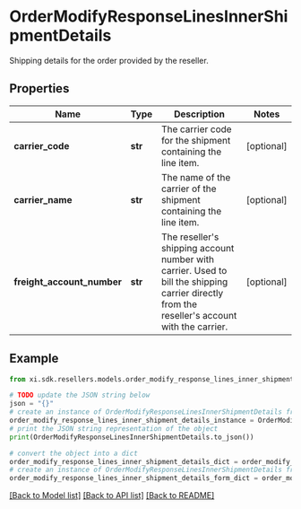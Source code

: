 # OrderModifyResponseLinesInnerShipmentDetails

Shipping details for the order provided by the reseller.

## Properties

Name | Type | Description | Notes
------------ | ------------- | ------------- | -------------
**carrier_code** | **str** | The carrier code for the shipment containing the line item. | [optional] 
**carrier_name** | **str** | The name of the carrier of the shipment containing the line item. | [optional] 
**freight_account_number** | **str** | The reseller&#39;s shipping account number with carrier. Used to bill the shipping carrier directly from the reseller&#39;s account with the carrier. | [optional] 

## Example

```python
from xi.sdk.resellers.models.order_modify_response_lines_inner_shipment_details import OrderModifyResponseLinesInnerShipmentDetails

# TODO update the JSON string below
json = "{}"
# create an instance of OrderModifyResponseLinesInnerShipmentDetails from a JSON string
order_modify_response_lines_inner_shipment_details_instance = OrderModifyResponseLinesInnerShipmentDetails.from_json(json)
# print the JSON string representation of the object
print(OrderModifyResponseLinesInnerShipmentDetails.to_json())

# convert the object into a dict
order_modify_response_lines_inner_shipment_details_dict = order_modify_response_lines_inner_shipment_details_instance.to_dict()
# create an instance of OrderModifyResponseLinesInnerShipmentDetails from a dict
order_modify_response_lines_inner_shipment_details_form_dict = order_modify_response_lines_inner_shipment_details.from_dict(order_modify_response_lines_inner_shipment_details_dict)
```
[[Back to Model list]](../README.md#documentation-for-models) [[Back to API list]](../README.md#documentation-for-api-endpoints) [[Back to README]](../README.md)


